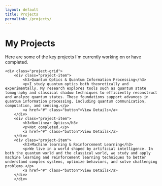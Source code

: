 ```yaml
---
layout: default
title: Projects
permalink: /projects/
---
```


<div class="container">
    <h1>My Projects</h1>
    <p>Here are some of the key projects I'm currently working on or have completed.</p>

    <div class="project-grid">
        <div class="project-item">
            <h3>Quantum Optics & Quantum Information Processing</h3>
            <p>I study quantum optics both theoretically and experimentally. My research explores tools such as quantum state tomography and classical shadow techniques to efficiently reconstruct and analyze quantum states. These foundations support advances in quantum information processing, including quantum communication, computation, and sensing.</p>
            <a href="#" class="button">View Details</a>
        </div>
        <div class="project-item">
            <h3>Nonlinear Optics</h3>
            <p>Not completed.</p>
            <a href="#" class="button">View Details</a>
        </div>
        <div class="project-item">
            <h3>Machine learning & Reinforcement Learning</h3>
            <p>We live in a world shaped by artificial intelligence. In both the quantum world and the classical world, we study and apply machine learning and reinforcement learning techniques to better understand complex systems, optimize behaviors, and solve challenging problems.</p>
            <a href="#" class="button">View Details</a>
        </div>
        </div>
</div>

<style>
    .project-grid {
        display: grid;
        grid-template-columns: repeat(auto-fit, minmax(300px, 1fr));
        gap: 2rem;
        margin-top: 2rem;
    }
    .project-item {
        border: 1px solid #ddd;
        padding: 1.5rem;
        border-radius: 8px;
        box-shadow: 0 2px 5px rgba(0,0,0,0.05);
        background-color: #fff;
    }
    body.dark-mode .project-item {
        background-color: #1a1a1a;
        border-color: #333;
        box-shadow: 0 2px 5px rgba(0,0,0,0.2);
    }
    .project-item h3 {
        color: #0a192f;
        margin-bottom: 0.8rem;
    }
    body.dark-mode .project-item h3 {
        color: #64ffda;
    }
    .project-item p {
        margin-bottom: 1.5rem;
    }
</style>